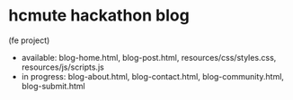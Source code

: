 # hcmute hackathon blog
(fe project)
- available: blog-home.html, blog-post.html, resources/css/styles.css, resources/js/scripts.js
- in progress: blog-about.html, blog-contact.html, blog-community.html, blog-submit.html
